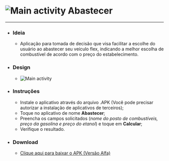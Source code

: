 # ![Main activity](https://github.com/Hernior/android/raw/master/app/src/main/res/mipmap-mdpi/ic_launcher.png) Abastecer
---
* ### Ideia
    * Aplicação para tomada de decisão que visa facilitar a escolhe do usuário ao abastecer seu veículo flex, indicando a melhor escolha de combustível de acordo com o preço do estabelecimento.
* ### Design
    * ![Main activity](http://i.imgur.com/EmrZJjV.jpg "Main activity")
* ### Instruções
    * Instale o aplicativo através do arquivo .APK (Você pode precisar autorizar a instalação de aplicativos de terceiros);
    * Toque no aplicativo de nome **Abastecer**;
    * Preencha os campos solicitados (*nome do posto de combustíveis, preço da gasolina e preço do etanol*) e toque em **Calcular**;
    * Verifique o resultado.
* ### Download
    * [Clique aqui para baixar o APK (Versão Alfa)](http://www.droidbin.com/p1adkaktbp1bi1dvgt2417ui111s3)
